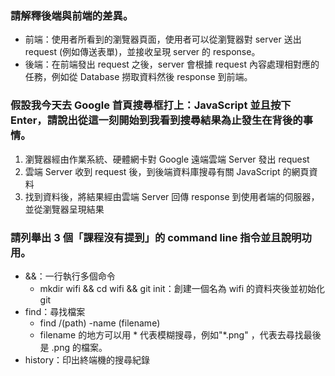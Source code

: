 ### 請解釋後端與前端的差異。
- 前端：使用者所看到的瀏覽器頁面，使用者可以從瀏覽器對 server 送出 request (例如傳送表單)，並接收呈現 server 的 response。 
- 後端：在前端發出 request 之後，server 會根據 request 內容處理相對應的任務，例如從 Database 撈取資料然後 response 到前端。




### 假設我今天去 Google 首頁搜尋框打上：JavaScript 並且按下 Enter，請說出從這一刻開始到我看到搜尋結果為止發生在背後的事情。

1. 瀏覽器經由作業系統、硬體網卡對 Google 遠端雲端 Server 發出 request
2. 雲端 Server 收到 request 後，到後端資料庫搜尋有關 JavaScript 的網頁資料
3. 找到資料後，將結果經由雲端 Server 回傳 response 到使用者端的伺服器，並從瀏覽器呈現結果

### 請列舉出 3 個「課程沒有提到」的 command line 指令並且說明功用。
- &&：一行執行多個命令
    - mkdir wifi && cd wifi && git init：創建一個名為 wifi 的資料夾後並初始化 git
- find：尋找檔案
    - find /(path) -name (filename)
    - filename 的地方可以用 * 代表模糊搜尋，例如"*.png" ，代表去尋找最後是 .png 的檔案。
- history：印出終端機的搜尋紀錄